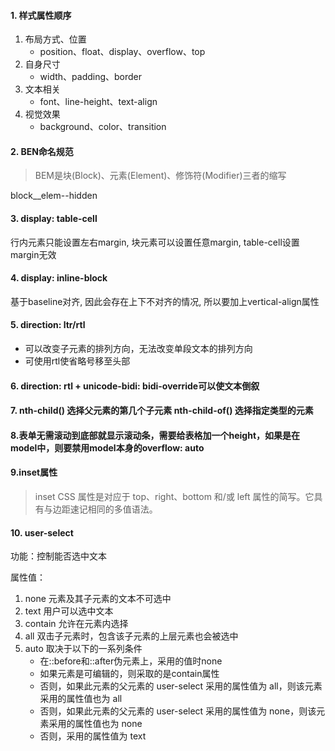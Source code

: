 #### 1. 样式属性顺序
1. 布局方式、位置
   - position、float、display、overflow、top
2. 自身尺寸
   - width、padding、border
3. 文本相关
   - font、line-height、text-align
4. 视觉效果
   - background、color、transition

#### 2. BEN命名规范
 > BEM是块(Block)、元素(Element)、修饰符(Modifier)三者的缩写

 block__elem--hidden

#### 3. display: table-cell
 行内元素只能设置左右margin, 块元素可以设置任意margin, table-cell设置margin无效

#### 4. display: inline-block
基于baseline对齐, 因此会存在上下不对齐的情况, 所以要加上vertical-align属性

#### 5. direction: ltr/rtl
- 可以改变子元素的排列方向，无法改变单段文本的排列方向
- 可使用rtl使省略号移至头部

#### 6. direction: rtl + unicode-bidi: bidi-override可以使文本倒叙

#### 7. nth-child() 选择父元素的第几个子元素 nth-child-of() 选择指定类型的元素

#### 8.表单无需滚动到底部就显示滚动条，需要给表格加一个height，如果是在model中，则要禁用model本身的overflow: auto

#### 9.inset属性
> inset CSS 属性是对应于 top、right、bottom 和/或 left 属性的简写。它具有与边距速记相同的多值语法。

#### 10. user-select
功能：控制能否选中文本

属性值：

1. none 元素及其子元素的文本不可选中
2. text 用户可以选中文本
3. contain 允许在元素内选择
4. all 双击子元素时，包含该子元素的上层元素也会被选中
5. auto 取决于以下的一系列条件
   - 在::before和::after伪元素上，采用的值时none
   - 如果元素是可编辑的，则采取的是contain属性
   - 否则，如果此元素的父元素的 user-select 采用的属性值为 all，则该元素采用的属性值也为 all
   - 否则，如果此元素的父元素的 user-select 采用的属性值为 none，则该元素采用的属性值也为 none
   - 否则，采用的属性值为 text
